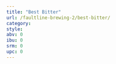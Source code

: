 ```yaml
---
title: "Best Bitter"
url: /faultline-brewing-2/best-bitter/
category: 
style: 
abv: 0
ibu: 0
srm: 0
upc: 0
---
```


